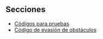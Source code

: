 ## Secciones

* [Códigos para pruebas](./component_test/)
* [Código de evasión de obstáculos](./maquina_estados/)
